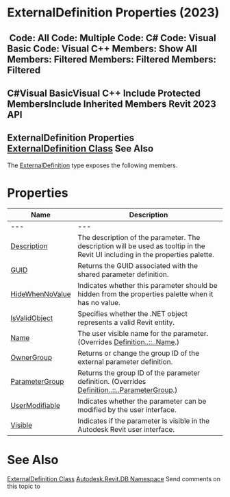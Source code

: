 # ExternalDefinition Properties (2023)

﻿
 Code: All Code: Multiple Code: C# Code: Visual Basic Code: Visual C++  Members: Show All Members: Filtered Members: Filtered Members: Filtered   
---  
C#Visual BasicVisual C++
Include Protected MembersInclude Inherited Members
Revit 2023 API  
---  
ExternalDefinition Properties  
[ExternalDefinition Class](a3e84415-b88e-a8e0-4e11-64795d92da0e.md "ExternalDefinition Class") See Also  
---  
The [ExternalDefinition](a3e84415-b88e-a8e0-4e11-64795d92da0e.md "ExternalDefinition Class") type exposes the following members.
# Properties
| Name | Description |
| --- | --- |
| --- | --- | --- |
| [Description](a9b39143-83e0-fb36-b48f-9204d40c81ab.md "Description Property") | The description of the parameter. The description will be used as tooltip in the Revit UI including in the properties palette. |
| [GUID](26015ea2-da14-405e-e3e6-0e12a0cfbaf7.md "GUID Property") | Returns the GUID associated with the shared parameter definition. |
| [HideWhenNoValue](5d90af6c-9cca-1064-c240-6c1eb3277a88.md "HideWhenNoValue Property") | Indicates whether this parameter should be hidden from the properties palette when it has no value. |
| [IsValidObject](192b4772-4deb-360e-a592-c774fec7bb33.md "IsValidObject Property") | Specifies whether the .NET object represents a valid Revit entity. |
| [Name](16a69a5a-d192-6d24-20b2-42160c9f27ae.md "Name Property") | The user visible name for the parameter. (Overrides [Definition..::..Name](a8f22807-7fef-f24e-e1fa-7dbef20c3628.md "Name Property").) |
| [OwnerGroup](4ec35eb2-c09f-deee-7b2d-9f87c24e5f2c.md "OwnerGroup Property") | Returns or change the group ID of the external parameter definition. |
| [ParameterGroup](45a80176-9f3f-9eb9-7e1d-ab0a24ebf2bc.md "ParameterGroup Property") | Returns the group ID of the parameter definition.  (Overrides [Definition..::..ParameterGroup](0f094302-78d1-3d7b-e726-675aad7d1aea.md "ParameterGroup Property").) |
| [UserModifiable](4568f90c-7d4b-c9f2-da59-1540ca14a22f.md "UserModifiable Property") | Indicates whether the parameter can be modified by the user interface. |
| [Visible](a6f58bc8-b80d-a2f2-3081-a60495c3e741.md "Visible Property") | Indicates if the parameter is visible in the Autodesk Revit user interface. |

# See Also
[ExternalDefinition Class](a3e84415-b88e-a8e0-4e11-64795d92da0e.md "ExternalDefinition Class")
[Autodesk.Revit.DB Namespace](87546ba7-461b-c646-cbb1-2cb8f5bff8b2.md "Autodesk.Revit.DB Namespace")
Send comments on this topic to 